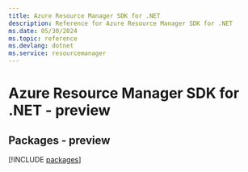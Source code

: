 ```yaml
---
title: Azure Resource Manager SDK for .NET
description: Reference for Azure Resource Manager SDK for .NET
ms.date: 05/30/2024
ms.topic: reference
ms.devlang: dotnet
ms.service: resourcemanager
---
```

# Azure Resource Manager SDK for .NET - preview
## Packages - preview
[!INCLUDE [packages](resource-manager-index.md)]